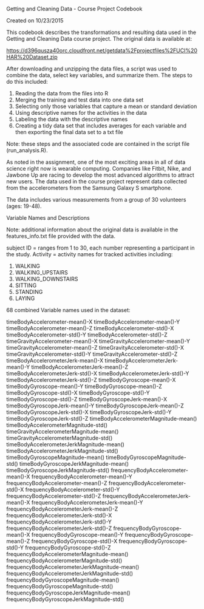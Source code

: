 Getting and Cleaning Data - Course Project
Codebook

Created on 10/23/2015

This codebook describes the transformations and resulting data used in the Getting and Cleaning Data course project.
The original data is available at:

https://d396qusza40orc.cloudfront.net/getdata%2Fprojectfiles%2FUCI%20HAR%20Dataset.zip

After downloading and unzipping the data files, a script was used to combine the data, select key variables, and summarize them.
The steps to do this included:

1. Reading the data from the files into R
2. Merging the training and test data into one data set
3. Selecting only those variables that capture a mean or standard deviation
4. Using descriptive names for the activities in the data
5. Labeling the data with the descriptive names
6. Creating a tidy data set that includes averages for each variable and then exporting the final data set to a txt file

Note: these steps and the associated code are contained in the script file (run_analysis.R).

As noted in the assignment, one of the most exciting areas in all of data science right now is wearable computing.
Companies like Fitbit, Nike, and Jawbone Up are racing to develop the most advanced algorithms to attract new users. 
The data used in the course project represent data collected from the accelerometers from the Samsung Galaxy S smartphone.

The data includes various measurements from a group of 30 volunteers (ages: 19-48).

Variable Names and Descriptions

Note: additional information about the original data is available in the features_info.txt file provided with the data.

subject	ID = ranges from 1 to 30, each number representing a participant in the study.
Activity = activity names for tracked activities including:

1. WALKING
2. WALKING_UPSTAIRS
3. WALKING_DOWNSTAIRS
4. SITTING
5. STANDING
6. LAYING

68 combined Variable names used in the dataset:

timeBodyAccelerometer-mean()-X
timeBodyAccelerometer-mean()-Y
timeBodyAccelerometer-mean()-Z
timeBodyAccelerometer-std()-X
timeBodyAccelerometer-std()-Y
timeBodyAccelerometer-std()-Z
timeGravityAccelerometer-mean()-X
timeGravityAccelerometer-mean()-Y
timeGravityAccelerometer-mean()-Z
timeGravityAccelerometer-std()-X
timeGravityAccelerometer-std()-Y
timeGravityAccelerometer-std()-Z
timeBodyAccelerometerJerk-mean()-X
timeBodyAccelerometerJerk-mean()-Y
timeBodyAccelerometerJerk-mean()-Z
timeBodyAccelerometerJerk-std()-X
timeBodyAccelerometerJerk-std()-Y
timeBodyAccelerometerJerk-std()-Z
timeBodyGyroscope-mean()-X
timeBodyGyroscope-mean()-Y
timeBodyGyroscope-mean()-Z
timeBodyGyroscope-std()-X
timeBodyGyroscope-std()-Y
timeBodyGyroscope-std()-Z
timeBodyGyroscopeJerk-mean()-X
timeBodyGyroscopeJerk-mean()-Y
timeBodyGyroscopeJerk-mean()-Z
timeBodyGyroscopeJerk-std()-X
timeBodyGyroscopeJerk-std()-Y
timeBodyGyroscopeJerk-std()-Z
timeBodyAccelerometerMagnitude-mean()
timeBodyAccelerometerMagnitude-std()
timeGravityAccelerometerMagnitude-mean()
timeGravityAccelerometerMagnitude-std()
timeBodyAccelerometerJerkMagnitude-mean()
timeBodyAccelerometerJerkMagnitude-std()
timeBodyGyroscopeMagnitude-mean()
timeBodyGyroscopeMagnitude-std()
timeBodyGyroscopeJerkMagnitude-mean()
timeBodyGyroscopeJerkMagnitude-std()
frequencyBodyAccelerometer-mean()-X
frequencyBodyAccelerometer-mean()-Y
frequencyBodyAccelerometer-mean()-Z
frequencyBodyAccelerometer-std()-X
frequencyBodyAccelerometer-std()-Y
frequencyBodyAccelerometer-std()-Z
frequencyBodyAccelerometerJerk-mean()-X
frequencyBodyAccelerometerJerk-mean()-Y
frequencyBodyAccelerometerJerk-mean()-Z
frequencyBodyAccelerometerJerk-std()-X
frequencyBodyAccelerometerJerk-std()-Y
frequencyBodyAccelerometerJerk-std()-Z
frequencyBodyGyroscope-mean()-X
frequencyBodyGyroscope-mean()-Y
frequencyBodyGyroscope-mean()-Z
frequencyBodyGyroscope-std()-X
frequencyBodyGyroscope-std()-Y
frequencyBodyGyroscope-std()-Z
frequencyBodyAccelerometerMagnitude-mean()
frequencyBodyAccelerometerMagnitude-std()
frequencyBodyAccelerometerJerkMagnitude-mean()
frequencyBodyAccelerometerJerkMagnitude-std()
frequencyBodyGyroscopeMagnitude-mean()
frequencyBodyGyroscopeMagnitude-std()
frequencyBodyGyroscopeJerkMagnitude-mean()
frequencyBodyGyroscopeJerkMagnitude-std()